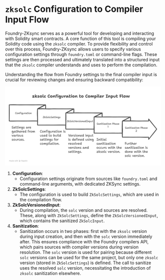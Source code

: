 # `zksolc` Configuration to Compiler Input Flow

Foundry-ZKsync serves as a powerful tool for developing and interacting with Solidity smart contracts. A core function of this tool is compiling your Solidity code using the `zksolc` compiler. To provide flexibility and control over this process, Foundry-ZKsync allows users to specify various configuration settings through `foundry.toml` or command-line flags. These settings are then processed and ultimately translated into a structured input that the `zksolc` compiler understands and uses to perform the compilation.

Understanding the flow from Foundry settings to the final compiler input is crucial for reviewing changes and ensuring backward compatibility:

![image.png](compiler_input.png)

1. **Configuration**:
   - Configuration settings originate from sources like `foundry.toml` and command-line arguments, with dedicated ZKSync settings.
2. **ZkSolcSettings**:
   - The configuration is used to build `ZkSolcSettings`, which are used in the compilation flow.
3. **ZkSolcVersionedInput**:
   - During compilation, the `solc` version and sources are resolved. These, along with `ZkSolcSettings`, define the `ZkSolcVersionedInput`, which contains the sanitized `ZkSolcInput`.
4. **Sanitization**:
   - Sanitization occurs in two phases: first with the `zksolc` version during input creation, and then with the `solc` version immediately after. This ensures compliance with the Foundry compilers API, which pairs sources with compiler versions during version resolution. The `solc` version is used for pairing because different `solc` versions can be used for the same project, but only one `zksolc` version (stored in `ZkSolcSettings`) is defined. The call to sanitize uses the resolved `solc` version, necessitating the introduction of `zksolc` sanitization elsewhere.
